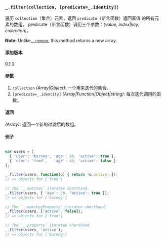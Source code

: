 ### `_.filter(collection, [predicate=_.identity])`[​](#_filtercollection-predicate_identity "_filtercollection-predicate_identity的直接链接")

遍历 `collection`（集合）元素，返回 `predicate`（断言函数）返回真值 的所有元素的数组。 predicate（断言函数）调用三个参数：_(value, index|key, collection)_。  
  
**Note:** Unlike[`_.remove`](#remove), this method returns a new array.

#### 添加版本

0.1.0

#### 参数

1.  `collection` _(Array|Object)_: 一个用来迭代的集合。
2.  `[predicate=_.identity]` _(Array|Function|Object|string)_: 每次迭代调用的函数。

#### 返回

_(Array)_: 返回一个新的过滤后的数组。

#### 例子

```js

var users = [
  { 'user': 'barney', 'age': 36, 'active': true },
  { 'user': 'fred',   'age': 40, 'active': false }
];
 
_.filter(users, function(o) { return !o.active; });
// => objects for ['fred']
 
// The `_.matches` iteratee shorthand.
_.filter(users, { 'age': 36, 'active': true });
// => objects for ['barney']
 
// The `_.matchesProperty` iteratee shorthand.
_.filter(users, ['active', false]);
// => objects for ['fred']
 
// The `_.property` iteratee shorthand.
_.filter(users, 'active');
// => objects for ['barney']


```